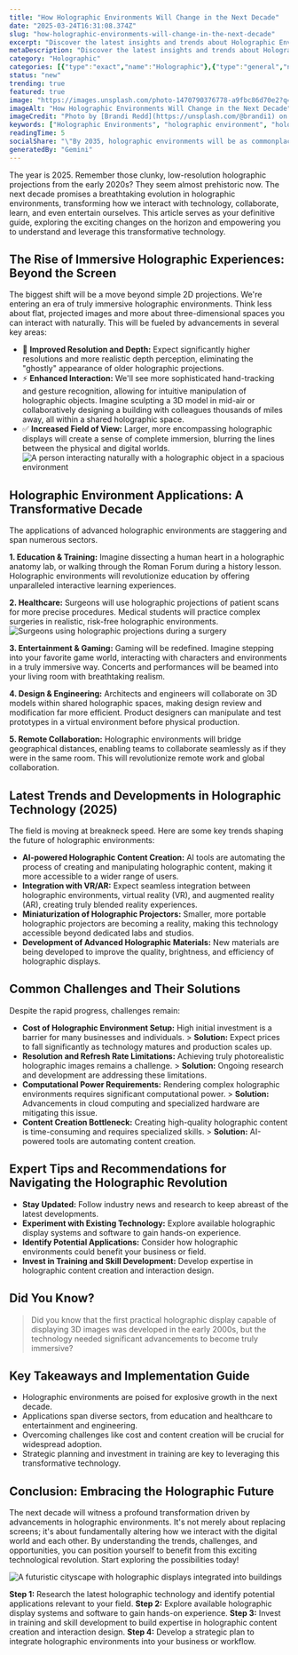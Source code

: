 ```yaml
---
title: "How Holographic Environments Will Change in the Next Decade"
date: "2025-03-24T16:31:08.374Z"
slug: "how-holographic-environments-will-change-in-the-next-decade"
excerpt: "Discover the latest insights and trends about Holographic Environments. This comprehensive guide covers everything you need to know about Holographic Environments in 2025."
metaDescription: "Discover the latest insights and trends about Holographic Environments. This comprehensive guide covers everything you need to know about Holographic Envir..."
category: "Holographic"
categories: [{"type":"exact","name":"Holographic"},{"type":"general","name":"Computer Science"},{"type":"medium","name":"Virtual Reality"},{"type":"specific","name":"3D Rendering"},{"type":"niche","name":"Depth Mapping"}]
status: "new"
trending: true
featured: true
image: "https://images.unsplash.com/photo-1470790376778-a9fbc86d70e2?q=85&w=1200&fit=max&fm=webp&auto=compress"
imageAlt: "How Holographic Environments Will Change in the Next Decade"
imageCredit: "Photo by [Brandi Redd](https://unsplash.com/@brandi1) on Unsplash"
keywords: ["Holographic Environments", "holographic environment", "holographic display", "holographic technology", "holographic projection system", "create holographic environment", "holographic environment applications", "buy holographic projector", "cost of holographic environment", "holographic environment future"]
readingTime: 5
socialShare: "\"By 2035, holographic environments will be as commonplace as smartphones are today – imagine the possibilities!\""
generatedBy: "Gemini"
---
```




The year is 2025.  Remember those clunky, low-resolution holographic projections from the early 2020s?  They seem almost prehistoric now.  The next decade promises a breathtaking evolution in holographic environments, transforming how we interact with technology, collaborate, learn, and even entertain ourselves. This article serves as your definitive guide, exploring the exciting changes on the horizon and empowering you to understand and leverage this transformative technology.

## The Rise of Immersive Holographic Experiences: Beyond the Screen

The biggest shift will be a move beyond simple 2D projections. We're entering an era of truly immersive holographic environments.  Think less about flat, projected images and more about three-dimensional spaces you can interact with naturally.  This will be fueled by advancements in several key areas:

* 🔑 **Improved Resolution and Depth:** Expect significantly higher resolutions and more realistic depth perception, eliminating the "ghostly" appearance of older holographic projections.
* ⚡ **Enhanced Interaction:**  We'll see more sophisticated hand-tracking and gesture recognition, allowing for intuitive manipulation of holographic objects. Imagine sculpting a 3D model in mid-air or collaboratively designing a building with colleagues thousands of miles away, all within a shared holographic space.
* ✅ **Increased Field of View:**  Larger, more encompassing holographic displays will create a sense of complete immersion, blurring the lines between the physical and digital worlds. ![A person interacting naturally with a holographic object in a spacious environment](https://images.unsplash.com/photo-1451187580459-43490279c0fa?q=85&w=1200&fit=max&fm=webp&auto=compress)

## Holographic Environment Applications: A Transformative Decade

The applications of advanced holographic environments are staggering and span numerous sectors.

**1. Education & Training:**  Imagine dissecting a human heart in a holographic anatomy lab, or walking through the Roman Forum during a history lesson.  Holographic environments will revolutionize education by offering unparalleled interactive learning experiences.

**2. Healthcare:**  Surgeons will use holographic projections of patient scans for more precise procedures.  Medical students will practice complex surgeries in realistic, risk-free holographic environments. ![Surgeons using holographic projections during a surgery](https://images.unsplash.com/photo-1484417894907-623942c8ee29?q=85&w=1200&fit=max&fm=webp&auto=compress)

**3. Entertainment & Gaming:**  Gaming will be redefined.  Imagine stepping into your favorite game world, interacting with characters and environments in a truly immersive way.  Concerts and performances will be beamed into your living room with breathtaking realism.

**4. Design & Engineering:**  Architects and engineers will collaborate on 3D models within shared holographic spaces, making design review and modification far more efficient.  Product designers can manipulate and test prototypes in a virtual environment before physical production.

**5. Remote Collaboration:**  Holographic environments will bridge geographical distances, enabling teams to collaborate seamlessly as if they were in the same room.  This will revolutionize remote work and global collaboration.

## Latest Trends and Developments in Holographic Technology (2025)

The field is moving at breakneck speed.  Here are some key trends shaping the future of holographic environments:

* **AI-powered Holographic Content Creation:**  AI tools are automating the process of creating and manipulating holographic content, making it more accessible to a wider range of users.
* **Integration with VR/AR:**  Expect seamless integration between holographic environments, virtual reality (VR), and augmented reality (AR), creating truly blended reality experiences.
* **Miniaturization of Holographic Projectors:**  Smaller, more portable holographic projectors are becoming a reality, making this technology accessible beyond dedicated labs and studios.
* **Development of Advanced Holographic Materials:**  New materials are being developed to improve the quality, brightness, and efficiency of holographic displays.

## Common Challenges and Their Solutions

Despite the rapid progress, challenges remain:

* **Cost of Holographic Environment Setup:**  High initial investment is a barrier for many businesses and individuals.  > **Solution:**  Expect prices to fall significantly as technology matures and production scales up.
* **Resolution and Refresh Rate Limitations:**  Achieving truly photorealistic holographic images remains a challenge.  > **Solution:**  Ongoing research and development are addressing these limitations.
* **Computational Power Requirements:**  Rendering complex holographic environments requires significant computational power.  > **Solution:**  Advancements in cloud computing and specialized hardware are mitigating this issue.
* **Content Creation Bottleneck:**  Creating high-quality holographic content is time-consuming and requires specialized skills.  > **Solution:**  AI-powered tools are automating content creation.

## Expert Tips and Recommendations for Navigating the Holographic Revolution

* **Stay Updated:**  Follow industry news and research to keep abreast of the latest developments.
* **Experiment with Existing Technology:**  Explore available holographic display systems and software to gain hands-on experience.
* **Identify Potential Applications:**  Consider how holographic environments could benefit your business or field.
* **Invest in Training and Skill Development:**  Develop expertise in holographic content creation and interaction design.

## Did You Know?

> Did you know that the first practical holographic display capable of displaying 3D images was developed in the early 2000s, but the technology needed significant advancements to become truly immersive?

## Key Takeaways and Implementation Guide

* Holographic environments are poised for explosive growth in the next decade.
* Applications span diverse sectors, from education and healthcare to entertainment and engineering.
* Overcoming challenges like cost and content creation will be crucial for widespread adoption.
* Strategic planning and investment in training are key to leveraging this transformative technology.

## Conclusion:  Embracing the Holographic Future

The next decade will witness a profound transformation driven by advancements in holographic environments.  It's not merely about replacing screens; it's about fundamentally altering how we interact with the digital world and each other.  By understanding the trends, challenges, and opportunities, you can position yourself to benefit from this exciting technological revolution.  Start exploring the possibilities today!

![A futuristic cityscape with holographic displays integrated into buildings](https://images.unsplash.com/photo-1517976487492-5750f3195933?q=85&w=1200&fit=max&fm=webp&auto=compress)



**Step 1:** Research the latest holographic technology and identify potential applications relevant to your field.
**Step 2:** Explore available holographic display systems and software to gain hands-on experience.
**Step 3:** Invest in training and skill development to build expertise in holographic content creation and interaction design.
**Step 4:** Develop a strategic plan to integrate holographic environments into your business or workflow.
